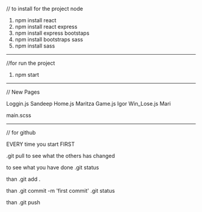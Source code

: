 // to install for the project
node
1. npm install 
react
2. npm install react
express
3. npm install express
bootstaps
4. npm install bootstraps
sass  <!-- for customize bootstraps color -->
5. npm install sass
___________________________________________________________

//for run the project 
1. npm start
___________________________________________________________

// New Pages

Loggin.js       Sandeep
Home.js         Maritza
Game.js         Igor
Win_Lose.js     Mari

main.scss

____________________________________________________________

// for github

EVERY time you start FIRST 

.git pull 
to see what the others has changed

to see what you have done
.git status

than
.git add .

than
.git commit -m 'first commit'
.git status    <!-- again to see that it is ready to push  -->

than
.git push 
